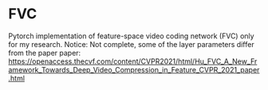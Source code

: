 # FVC
Pytorch implementation of feature-space video coding network (FVC) only for my research.
Notice: Not complete, some of the layer parameters differ from the paper
paper: https://openaccess.thecvf.com/content/CVPR2021/html/Hu_FVC_A_New_Framework_Towards_Deep_Video_Compression_in_Feature_CVPR_2021_paper.html
